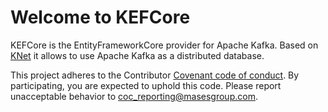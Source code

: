 # Welcome to KEFCore

KEFCore is the EntityFrameworkCore provider for Apache Kafka.
Based on [KNet](https://github.com/masesgroup/KNet) it allows to use Apache Kafka as a distributed database.

This project adheres to the Contributor [Covenant code of conduct](CODE_OF_CONDUCT.md). By participating, you are expected to uphold this code. Please report unacceptable behavior to coc_reporting@masesgroup.com.
